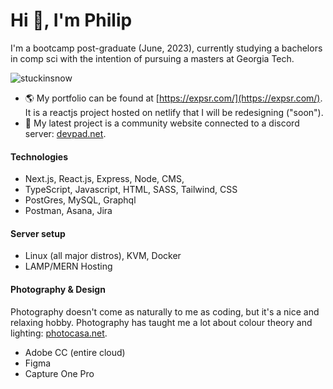 # Hi 👋, I'm Philip 

I'm a bootcamp post-graduate (June, 2023), currently studying a bachelors in comp sci with the intention of pursuing a masters at Georgia Tech.

<p align="left"> <img src="https://komarev.com/ghpvc/?username=stuckinsnow&label=Profile%20views&color=0e75b6&style=flat" alt="stuckinsnow" /> </p>

- 🌎 My portfolio can be found at [https://expsr.com/](https://expsr.com/). It is a reactjs project hosted on netlify that I will be redesigning ("soon"). 
- 🔭 My latest project is a community website connected to a discord server: [devpad.net](https://devpad.net).

#### Technologies 

* Next.js, React.js, Express, Node, CMS, 
* TypeScript, Javascript, HTML, SASS, Tailwind, CSS
* PostGres, MySQL, Graphql
* Postman, Asana, Jira
  
#### Server setup

* Linux (all major distros), KVM, Docker
* LAMP/MERN Hosting 

#### Photography & Design

Photography doesn't come as naturally to me as coding, but it's a nice and relaxing hobby. Photography has taught me a lot about colour theory and lighting: [photocasa.net](https://photocasa.net). 

* Adobe CC (entire cloud)
* Figma 
* Capture One Pro
